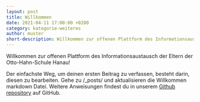 ```yaml
---
layout: post
title: Willkommen
date: 2021-04-11 17:00:00 +0200
category: kategorie-weiteres
author: muster
short-description: Willkommen zur offenen Plattform des Informationsaustausch
---
```


Willkommen zur offenen Plattform des Informationsaustausch der Eltern der Otto-Hahn-Schule Hanau!

Der einfachste Weg, um deinen ersten Beitrag zu verfassen, besteht darin, diesen zu bearbeiten. Gehe zu /_posts/ und aktualisieren die Willkommen markdown Datei. Weitere Anweisungen findest du in unserem [Github repository](https://github.com/eltern-ohs-hanau/eltern-ohs-hanau.github.io) auf GitHub.
